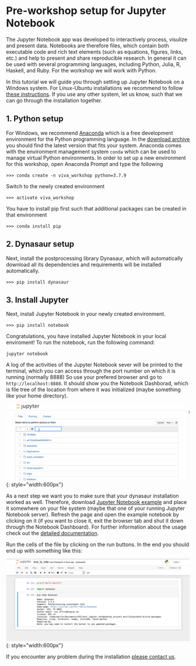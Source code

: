 # **Pre-workshop setup for Jupyter Notebook**

The Jupyter Notebook app was developed to interactively process, visulize and present data. Notebooks are therefore files, which contain both executable code and rich text elements (such as equations, figures, links, etc.) and help to present and share reproducible research.
In general it can be used with several programming languages, including Python, Julia, R, Haskell, and Ruby. For the workshop we will work with Python.

In this tutorial we will guide you through setting up Jupyter Notebook on a Windows system. 
For Linux-Ubuntu installations we recommend to follow [these instructions](https://www.digitalocean.com/community/tutorials/how-to-set-up-jupyter-notebook-with-python-3-on-ubuntu-18-04). If you use any other system, let us know, such that we can go through the installation together.


## **1. Python setup** 

For Windows, we recommend [Anaconda](https://www.anaconda.com/) which is a free development environment for the Python programming language. In the [download archive](https://www.anaconda.com/) you should find the latest version that fits your system.
Anaconda comes with the environment management system `conda` which can be used to manage virtual Python environments.
In order to set up a new environment for this workshop, open Anaconda Prompt and type the following

```
>>> conda create -n viva_workshop python=3.7.9
```

Switch to the newly created environment

```
>>> activate viva_workshop
```

You have to install pip first such that additional packages can be created in that environment

```
>>> conda install pip
```

## **2. Dynasaur setup**

Next, install the postprocessing library Dynasaur, which will automatically download all its dependencies 
and requirements will be installed automatically.

```
>>> pip install dynasaur
```

## **3. Install Jupyter**

Next, install Jupyter Notebook in your newly created environment. 

```
>>> pip install notebook
```

Congratulations, you have installed Jupyter Notebook in your local enviroment! 
To run the notebook, run the following command:

```
jupyter notebook
```

A log of the activities of the Jupyter Notebook sever will be printed to the terminal, 
which you can access through the port number on which it is running (normally 8888)
So use your prefered browser and go to ```http://localhost:8888```. It should show you 
the Notebook Dashborad, which is file tree of the location from where it was initialized 
(maybe something like your home directory). 

![JupyterNotebook](img/jupyter_notebook.gif){: style="width:600px"}



As a next step we want you to make sure that your dynasaur installation worked as well.
Therefore, download [Jupyter Notebook example](https://cloud.tugraz.at/index.php/s/Qz63xXRrGgzqQD5) 
and place it somewhere on your file system (maybe that one of your running Jupyter Notebook server).
Refresh the page and open the example notebook by clicking on it (if you want to close it, exit the browser 
tab and shut it down through the Notebook Dashboard). For further information about the usage check out the [detailed documentation](https://jupyter-notebook.readthedocs.io/en/stable/examples/Notebook/Notebook%20Basics.html).

Run the cells of the file by clicking on the run buttons. In the end you should end up with something like this:

![ExampleNotebook](img/example_notebook.png){: style="width:600px"}

If you encounter any problem during the installation [please contact us](0-3-online-workshop-info.md).

